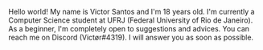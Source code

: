 Hello world!
My name is Victor Santos and I'm 18 years old.
I'm currently a Computer Science student at UFRJ (Federal University of Rio de Janeiro).
As a beginner, I'm completely open to suggestions and advices.
You can reach me on Discord (Victør#4319). I will answer you as soon as possible.
